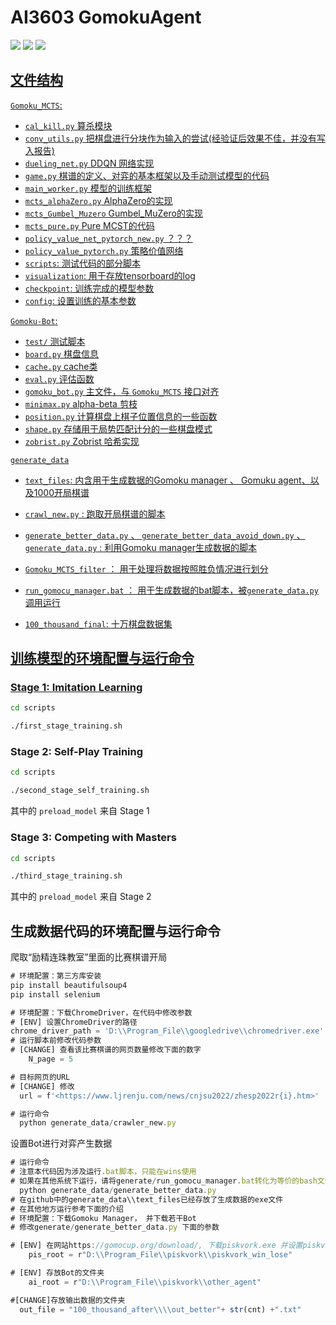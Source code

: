 # AI3603 GomokuAgent

<a href='https://github.com/Lijiaxin0111/AI_3603_BIGHOME'><img src='https://img.shields.io/badge/Project-Page-Green'></a> 
<a href='https://notes.sjtu.edu.cn/dl9X8nY6TOSIFltbUP5y2g'><img src='https://img.shields.io/badge/MidtermReport-PDF-red'></a> <a href='https://huggingface.co/spaces/Gomoku-Zero/Demo'><img src='https://img.shields.io/badge/%F0%9F%A4%97%20Hugging%20Face-Spaces-blue'> 





## 文件结构



`Gomoku_MCTS`:

- `cal_kill.py` 算杀模块
- `conv_utils.py`   把棋盘进行分块作为输入的尝试(经验证后效果不佳，并没有写入报告)
- `dueling_net.py`  DDQN 网络实现
- `game.py` 棋谱的定义、对弈的基本框架以及手动测试模型的代码
- `main_worker.py` 模型的训练框架
- `mcts_alphaZero.py` AlphaZero的实现
- `mcts_Gumbel_Muzero` Gumbel_MuZero的实现
- `mcts_pure.py` Pure MCST的代码
- `policy_value_net_pytorch_new.py` ？？？
- `policy_value_pytorch.py` 策略价值网络
- `scripts`: 测试代码的部分脚本
- `visualization`: 用于存放tensorboard的log
- `checkpoint`: 训练完成的模型参数
- `config`: 设置训练的基本参数


`Gomoku-Bot`:
* `test/` 测试脚本
* `board.py` 棋盘信息
* `cache.py` cache类
* `eval.py` 评估函数
* `gomoku_bot.py` 主文件，与 `Gomoku_MCTS` 接口对齐
* `minimax.py` alpha-beta 剪枝
* `position.py` 计算棋盘上棋子位置信息的一些函数
* `shape.py` 存储用于局势匹配计分的一些棋盘模式
* `zobrist.py` Zobrist 哈希实现





`generate_data`

- `text_files`: 内含用于生成数据的Gomoku manager 、 Gomuku agent、以及1000开局棋谱
- `crawl_new.py` : 跑取开局棋谱的脚本
- `generate_better_data.py`   、 `generate_better_data_avoid_down.py` 、`generate_data.py` : 利用Gomoku manager生成数据的脚本
- `Gomoku_MCTS_filter` ： 用于处理将数据按照胜负情况进行划分
- `run_gomocu_manager.bat` ： 用于生成数据的bat脚本，被`generate_data.py`调用运行

- `100_thousand_final`: 十万棋盘数据集







## 训练模型的环境配置与运行命令



### Stage 1: Imitation Learning

```sh
cd scripts

./first_stage_training.sh
```
### Stage 2: Self-Play Training

```sh
cd scripts

./second_stage_self_training.sh
```

其中的 `preload_model` 来自 Stage 1

### Stage 3: Competing with Masters

```sh
cd scripts

./third_stage_training.sh
```

其中的 `preload_model` 来自 Stage 2




## 生成数据代码的环境配置与运行命令

爬取“励精连珠教室”里面的比赛棋谱开局

```jsx
# 环境配置：第三方库安装
pip install beautifulsoup4
pip install selenium

# 环境配置：下载ChromeDriver，在代码中修改参数
# [ENV] 设置ChromeDriver的路径
chrome_driver_path = 'D:\\Program_File\\googledrive\\chromedriver.exe'
# 运行脚本前修改代码参数
# [CHANGE] 查看该比赛棋谱的网页数量修改下面的数字
	N_page = 5

# 目标网页的URL
# [CHANGE] 修改
  url = f'<https://www.ljrenju.com/news/cnjsu2022/zhesp2022r{i}.htm>'

# 运行命令
  python generate_data/crawler_new.py
```

设置Bot进行对弈产生数据

```jsx
# 运行命令
# 注意本代码因为涉及运行.bat脚本，只能在wins使用
# 如果在其他系统下运行，请将generate/run_gomocu_manager.bat转化为等价的bash文件
  python generate_data/generate_better_data.py
# 在github中的generate_data\\text_files已经存放了生成数据的exe文件
# 在其他地方运行参考下面的介绍
# 环境配置：下载Gomoku Manager， 并下载若干Bot
# 修改generate/generate_better_data.py 下面的参数

# [ENV] 在网站https://gomocup.org/download/, 下载piskvork.exe 并设置piskvork.exe路径
	pis_root = r"D:\\Program_File\\piskvork\\piskvork_win_lose"

# [ENV] 存放Bot的文件夹
	ai_root = r"D:\\Program_File\\piskvork\\other_agent"

#[CHANGE]存放输出数据的文件夹
  out_file = "100_thousand_after\\\\out_better"+ str(cnt) +".txt"
```

